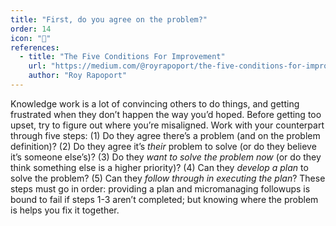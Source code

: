 ```yaml
---
title: "First, do you agree on the problem?"
order: 14
icon: "🤝"
references:
  - title: "The Five Conditions For Improvement"
    url: "https://medium.com/@royrapoport/the-five-conditions-for-improvement-20909f856dab"
    author: "Roy Rapoport"
---
```


Knowledge work is a lot of convincing others to do things, and getting frustrated when they don’t happen the way you’d hoped. Before getting too upset, try to figure out where you’re misaligned. Work with your counterpart through five steps: (1) Do they agree there’s a problem (and on the problem definition)? (2) Do they agree it’s *their* problem to solve (or do they believe it’s someone else’s)? (3) Do they *want to solve the problem now* (or do they think something else is a higher priority)? (4) Can they *develop a plan* to solve the problem? (5) Can they *follow through in executing the plan*? These steps must go in order: providing a plan and micromanaging followups is bound to fail if steps 1-3 aren’t completed; but knowing where the problem is helps you fix it together.